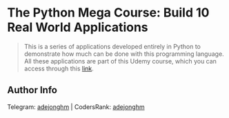 # The Python Mega Course: Build 10 Real World Applications

> This is a series of applications developed entirely in Python to demonstrate how much can be done with this programming language. All these applications are part of this Udemy course, which you can access through this [link](https://www.udemy.com/course/the-python-mega-course/).

## Author Info

Telegram: [adejonghm](https://t.me/adejonghm) | CodersRank: [adejonghm](https://profile.codersrank.io/user/adejonghm/)
